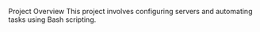 Project Overview
This project involves configuring servers and automating tasks using Bash scripting.
